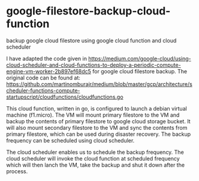 # google-filestore-backup-cloud-function
backup google cloud filestore using google cloud function and cloud scheduler

I have adapted the code given in https://medium.com/google-cloud/using-cloud-scheduler-and-cloud-functions-to-deploy-a-periodic-compute-engine-vm-worker-2b897ef68dc5 for google cloud filestore backup. The original code can be found at: https://github.com/martinomburajr/medium/blob/master/gcp/architecture/scheduler-functions-compute-startupscript/cloudfunctions/cloudfunctions.go

This cloud function, written in go, is configured to launch a debian virtual machine (f1.micro). The VM will mount primary filestore to the VM and backup the contents of primary filestore to google cloud storage bucket. It will also mount secondary filestore to the VM and sync the contents from primary filestore, which can be used during disaster recovery. The backup frequency can be scheduled using cloud scheduler. 

The cloud scheduler enables us to schedule the backup frequency. The cloud scheduler will invoke the cloud function at scheduled frequency which will then lanch the VM, take the backup and shut it down after the process. 

